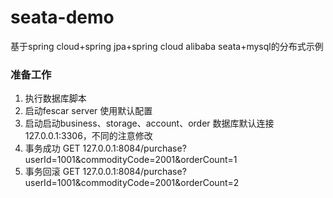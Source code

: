 # seata-demo
基于spring cloud+spring jpa+spring cloud alibaba seata+mysql的分布式示例


### 准备工作
1. 执行数据库脚本
2. 启动fescar server
   使用默认配置
2. 启动启动business、storage、account、order
   数据库默认连接127.0.0.1:3306，不同的注意修改
3. 事务成功
   GET 127.0.0.1:8084/purchase?userId=1001&commodityCode=2001&orderCount=1
4. 事务回滚 GET 127.0.0.1:8084/purchase?userId=1001&commodityCode=2001&orderCount=2

